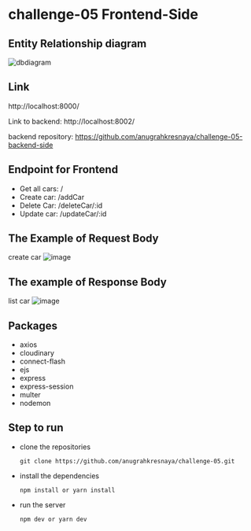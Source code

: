 # challenge-05 Frontend-Side

## Entity Relationship diagram
![dbdiagram](https://user-images.githubusercontent.com/55924803/194536867-e7e94a35-1b24-479f-bc9d-9a3dda775e81.png)

## Link
http://localhost:8000/

Link to backend: http://localhost:8002/

backend repository: https://github.com/anugrahkresnaya/challenge-05-backend-side

## Endpoint for Frontend
- Get all cars: /
- Create car: /addCar
- Delete Car: /deleteCar/:id
- Update car: /updateCar/:id

## The Example of Request Body
create car
![image](https://user-images.githubusercontent.com/55924803/194540098-6e1b6b93-bdc4-42bc-bbb4-a4014c87f50a.png)

## The example of Response Body
list car
![image](https://user-images.githubusercontent.com/55924803/194540297-dd3fb645-b16f-41f1-9cbc-384575e6cf99.png)

## Packages
- axios
- cloudinary
- connect-flash
- ejs
- express
- express-session
- multer
- nodemon

## Step to run
- clone the repositories
  ```
  git clone https://github.com/anugrahkresnaya/challenge-05.git
  ```
- install the dependencies
  ```
  npm install or yarn install
  ```
- run the server
  ```
  npm dev or yarn dev
  ```
